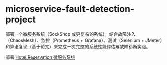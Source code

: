 # microservice-fault-detection-project
部署一个微服务系统（SockShop 或更复杂的系统），结合故障注入（ChaosMesh）、监控（Prometheus + Grafana）、测试（Selenium + JMeter）和算法复现（基于论文）来完成一次完整的系统性能评估与故障诊断实验。

部署 [Hotel Reservation 微服务系统](https://github.com/harlow/go-micro-services) 
